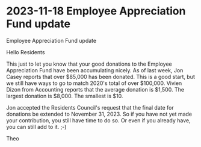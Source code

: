 # 2023-11-18 Employee Appreciation Fund update


Employee Appreciation Fund update

Hello Residents

This just to let you know that your good donations to the Employee Appreciation Fund have been accumulating nicely. As of last week, Jon Casey reports that over $85,000 has been donated. This is a good start, but we still have ways to go to match 2020's total of over $100,000. Vivien Dizon from Accounting reports that the average donation is $1,500. The largest donation is $8,000. The smallest is $10.

Jon accepted the Residents Council's request that the final date for donations be extended to November 31, 2023. So if you have not yet made your contribution, you still have time to do so. Or even if you already have, you can still add to it. ;-)

Theo




